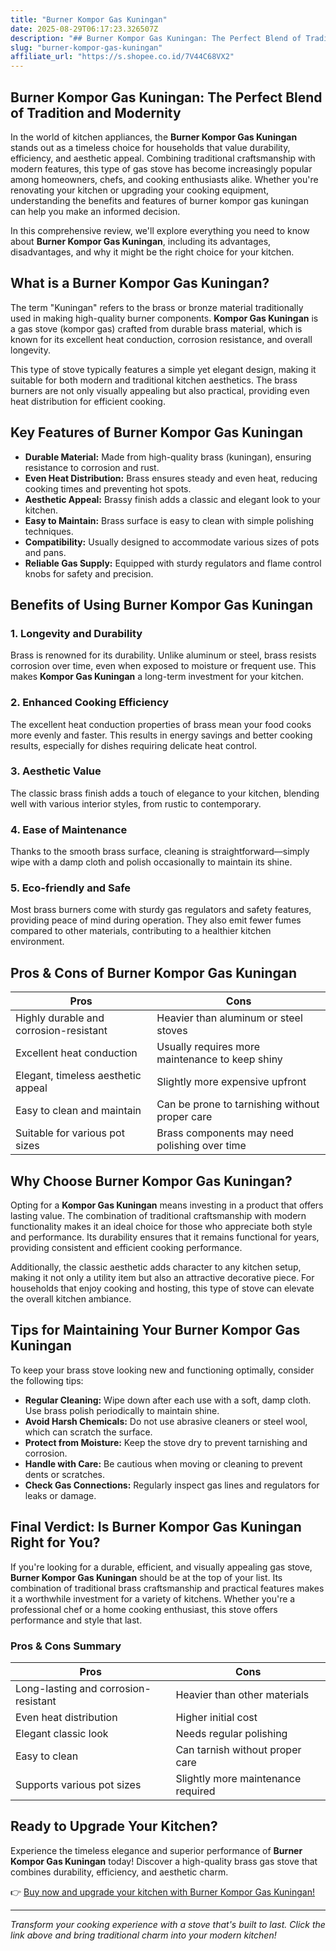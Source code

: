 ```yaml
---
title: "Burner Kompor Gas Kuningan"
date: 2025-08-29T06:17:23.326507Z
description: "## Burner Kompor Gas Kuningan: The Perfect Blend of Tradition and Modernity..."
slug: "burner-kompor-gas-kuningan"
affiliate_url: "https://s.shopee.co.id/7V44C68VX2"
---
```

## Burner Kompor Gas Kuningan: The Perfect Blend of Tradition and Modernity

In the world of kitchen appliances, the **Burner Kompor Gas Kuningan** stands out as a timeless choice for households that value durability, efficiency, and aesthetic appeal. Combining traditional craftsmanship with modern features, this type of gas stove has become increasingly popular among homeowners, chefs, and cooking enthusiasts alike. Whether you're renovating your kitchen or upgrading your cooking equipment, understanding the benefits and features of burner kompor gas kuningan can help you make an informed decision.

In this comprehensive review, we'll explore everything you need to know about **Burner Kompor Gas Kuningan**, including its advantages, disadvantages, and why it might be the right choice for your kitchen.

## What is a Burner Kompor Gas Kuningan?

The term "Kuningan" refers to the brass or bronze material traditionally used in making high-quality burner components. **Kompor Gas Kuningan** is a gas stove (kompor gas) crafted from durable brass material, which is known for its excellent heat conduction, corrosion resistance, and overall longevity.

This type of stove typically features a simple yet elegant design, making it suitable for both modern and traditional kitchen aesthetics. The brass burners are not only visually appealing but also practical, providing even heat distribution for efficient cooking.

## Key Features of Burner Kompor Gas Kuningan

- **Durable Material:** Made from high-quality brass (kuningan), ensuring resistance to corrosion and rust.
- **Even Heat Distribution:** Brass ensures steady and even heat, reducing cooking times and preventing hot spots.
- **Aesthetic Appeal:** Brassy finish adds a classic and elegant look to your kitchen.
- **Easy to Maintain:** Brass surface is easy to clean with simple polishing techniques.
- **Compatibility:** Usually designed to accommodate various sizes of pots and pans.
- **Reliable Gas Supply:** Equipped with sturdy regulators and flame control knobs for safety and precision.

## Benefits of Using Burner Kompor Gas Kuningan

### 1. **Longevity and Durability**

Brass is renowned for its durability. Unlike aluminum or steel, brass resists corrosion over time, even when exposed to moisture or frequent use. This makes **Kompor Gas Kuningan** a long-term investment for your kitchen.

### 2. **Enhanced Cooking Efficiency**

The excellent heat conduction properties of brass mean your food cooks more evenly and faster. This results in energy savings and better cooking results, especially for dishes requiring delicate heat control.

### 3. **Aesthetic Value**

The classic brass finish adds a touch of elegance to your kitchen, blending well with various interior styles, from rustic to contemporary.

### 4. **Ease of Maintenance**

Thanks to the smooth brass surface, cleaning is straightforward—simply wipe with a damp cloth and polish occasionally to maintain its shine.

### 5. **Eco-friendly and Safe**

Most brass burners come with sturdy gas regulators and safety features, providing peace of mind during operation. They also emit fewer fumes compared to other materials, contributing to a healthier kitchen environment.

## Pros & Cons of Burner Kompor Gas Kuningan

| **Pros**                                | **Cons**                               |
|----------------------------------------|----------------------------------------|
| Highly durable and corrosion-resistant | Heavier than aluminum or steel stoves |
| Excellent heat conduction            | Usually requires more maintenance to keep shiny |
| Elegant, timeless aesthetic appeal  | Slightly more expensive upfront     |
| Easy to clean and maintain           | Can be prone to tarnishing without proper care |
| Suitable for various pot sizes       | Brass components may need polishing over time |

## Why Choose Burner Kompor Gas Kuningan?

Opting for a **Kompor Gas Kuningan** means investing in a product that offers lasting value. The combination of traditional craftsmanship with modern functionality makes it an ideal choice for those who appreciate both style and performance. Its durability ensures that it remains functional for years, providing consistent and efficient cooking performance.

Additionally, the classic aesthetic adds character to any kitchen setup, making it not only a utility item but also an attractive decorative piece. For households that enjoy cooking and hosting, this type of stove can elevate the overall kitchen ambiance.

## Tips for Maintaining Your Burner Kompor Gas Kuningan

To keep your brass stove looking new and functioning optimally, consider the following tips:

- **Regular Cleaning:** Wipe down after each use with a soft, damp cloth. Use brass polish periodically to maintain shine.
- **Avoid Harsh Chemicals:** Do not use abrasive cleaners or steel wool, which can scratch the surface.
- **Protect from Moisture:** Keep the stove dry to prevent tarnishing and corrosion.
- **Handle with Care:** Be cautious when moving or cleaning to prevent dents or scratches.
- **Check Gas Connections:** Regularly inspect gas lines and regulators for leaks or damage.

## Final Verdict: Is Burner Kompor Gas Kuningan Right for You?

If you're looking for a durable, efficient, and visually appealing gas stove, **Burner Kompor Gas Kuningan** should be at the top of your list. Its combination of traditional brass craftsmanship and practical features makes it a worthwhile investment for a variety of kitchens. Whether you're a professional chef or a home cooking enthusiast, this stove offers performance and style that last.

### Pros & Cons Summary

| **Pros**                                | **Cons**                               |
|----------------------------------------|----------------------------------------|
| Long-lasting and corrosion-resistant | Heavier than other materials           |
| Even heat distribution               | Higher initial cost                    |
| Elegant classic look                 | Needs regular polishing               |
| Easy to clean                        | Can tarnish without proper care      |
| Supports various pot sizes            | Slightly more maintenance required |

## Ready to Upgrade Your Kitchen?

Experience the timeless elegance and superior performance of **Burner Kompor Gas Kuningan** today! Discover a high-quality brass gas stove that combines durability, efficiency, and aesthetic charm.

👉 [Buy now and upgrade your kitchen with Burner Kompor Gas Kuningan!](https://s.shopee.co.id/7V44C68VX2)

---

*Transform your cooking experience with a stove that's built to last. Click the link above and bring traditional charm into your modern kitchen!*